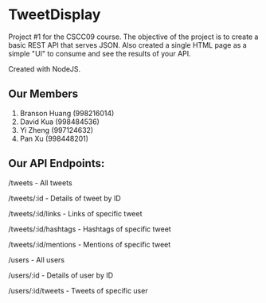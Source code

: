 # TweetDisplay

Project #1 for the CSCC09 course. The objective of the project is to create a basic REST API that serves
JSON. Also created a single HTML page as a simple "UI" to consume and see the results of your API.

Created with NodeJS.

## Our Members

1. Branson Huang (998216014)
2. David Kua (998484536)
3. Yi Zheng (997124632)
4. Pan Xu (998448201)


## Our API Endpoints:

/tweets - All tweets

/tweets/:id - Details of tweet by ID

/tweets/:id/links - Links of specific tweet

/tweets/:id/hashtags - Hashtags of specific tweet

/tweets/:id/mentions - Mentions of specific tweet

/users - All users

/users/:id - Details of user by ID

/users/:id/tweets - Tweets of specific user
